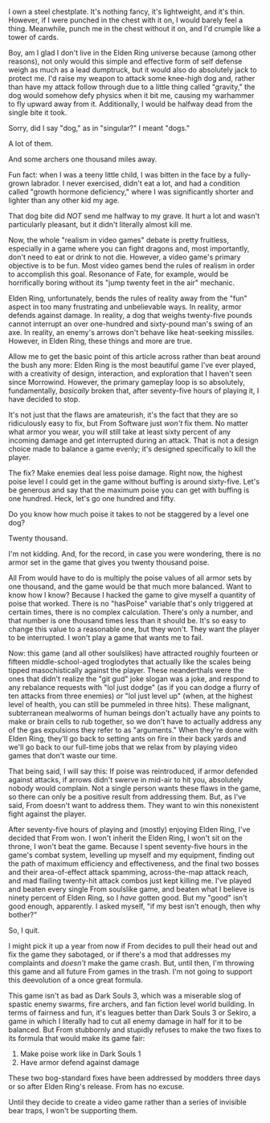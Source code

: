 I own a steel chestplate. It's nothing fancy, it's lightweight, and it's thin. However, if I were punched in the chest with it on, I would barely feel a thing. Meanwhile, punch me in the chest without it on, and I'd crumple like a tower of cards.

Boy, am I glad I don't live in the Elden Ring universe because (among other reasons), not only would this simple and effective form of self defense weigh as much as a lead dumptruck, but it would also do absolutely jack to protect me. I'd raise my weapon to attack some knee-high dog and, rather than have my attack follow through due to a little thing called "gravity," the dog would somehow defy physics when it bit me, causing my warhammer to fly upward away from it. Additionally, I would be halfway dead from the single bite it took.

Sorry, did I say "dog," as in "singular?" I meant "dogs."

A lot of them. 

And some archers one thousand miles away.

Fun fact: when I was a teeny little child, I was bitten in the face by a fully-grown labrador. I never exercised, didn't eat a lot, and had a condition called "growth hormone deficiency," where I was significantly shorter and lighter than any other kid my age.

That dog bite did *NOT* send me halfway to my grave. It hurt a lot and wasn't particularly pleasant, but it didn't literally almost kill me.

Now, the whole "realism in video games" debate is pretty fruitless, especially in a game where you can fight dragons and, most importantly, don't need to eat or drink to not die. However, a video game's primary objective is to be fun. Most video games bend the rules of realism in order to accomplish this goal. Resonance of Fate, for example, would be horrifically boring without its "jump twenty feet in the air" mechanic. 

Elden Ring, unfortunately, bends the rules of reality away from the "fun" aspect in too many frustrating and unbelievable ways. In reality, armor defends against damage. In reality, a dog that weighs twenty-five pounds cannot interrupt an over one-hundred and sixty-pound man's swing of an axe. In reality, an enemy's arrows don't behave like heat-seeking missiles. However, in Elden Ring, these things and more are true.

Allow me to get the basic point of this article across rather than beat around the bush any more: Elden Ring is the most beautiful game I've ever played, with a creativity of design, interaction, and exploration that I haven't seen since Morrowind. However, the primary gameplay loop is so absolutely, fundamentally, *basically* broken that, after seventy-five hours of playing it, I have decided to stop. 

It's not just that the flaws are amateurish, it's the fact that they are so ridiculously easy to fix, but From Software just *won't* fix them. No matter what armor you wear, you will still take at least sixty percent of any incoming damage and get interrupted during an attack. That is not a design choice made to balance a game evenly; it's designed specifically to kill the player. 

The fix? Make enemies deal less poise damage. Right now, the highest poise level I could get in the game without buffing is around sixty-five. Let's be generous and say that the maximum poise you can get with buffing is one hundred. Heck, let's go one hundred and fifty.

Do you know how much poise it takes to not be staggered by a level one dog? 

Twenty thousand. 

I'm not kidding. And, for the record, in case you were wondering, there is no armor set in the game that gives you twenty thousand poise.

All From would have to do is multiply the poise values of all armor sets by one thousand, and the game would be that much more balanced. Want to know how I know? Because I hacked the game to give myself a quantity of poise that worked. There is no "hasPoise" variable that's only triggered at certain times, there is no complex calculation. There's only a number, and that number is one thousand times less than it should be. It's so easy to change this value to a reasonable one, but they won't. They want the player to be interrupted. I won't play a game that wants me to fail.

Now: this game (and all other soulslikes) have attracted roughly fourteen or fifteen middle-school-aged troglodytes that actually like the scales being tipped masochistically against the player. These neanderthals were the ones that didn't realize the "git gud" joke slogan was a joke, and respond to any rebalance requests with "lol just dodge" (as if you can dodge a flurry of ten attacks from three enemies) or "lol just level up" (when, at the highest level of health, you can still be pummeled in three hits). These malignant, subterranean mealworms of human beings don't actually have any points to make or brain cells to rub together, so we don't have to actually address any of the gas expulsions they refer to as "arguments." When they're done with Elden Ring, they'll go back to setting ants on fire in their back yards and we'll go back to our full-time jobs that we relax from by playing video games that don't waste our time.

That being said, I will say this: If poise was reintroduced, if armor defended against attacks, if arrows didn't swerve in mid-air to hit you, absolutely nobody would complain. Not a single person wants these flaws in the game, so there can only be a positive result from addressing them. But, as I've said, From doesn't want to address them. They want to win this nonexistent fight against the player.

After seventy-five hours of playing and (mostly) enjoying Elden Ring, I've decided that From won. I won't inherit the Elden Ring, I won't sit on the throne, I won't beat the game. Because I spent seventy-five hours in the game's combat system, levelling up myself and my equipment, finding out the path of maximum efficiency and effectiveness, and the final two bosses and their area-of-effect attack spamming, across-the-map attack reach, and mad flailing twenty-hit attack combos just kept killing me. I've played and beaten every single From soulslike game, and beaten what I believe is ninety percent of Elden Ring, so I *have* gotten good. But my "good" isn't good enough, apparently. I asked myself, "if my best isn't enough, then why bother?" 

So, I quit. 

I might pick it up a year from now if From decides to pull their head out and fix the game they sabotaged, or if there's a mod that addresses my complaints and *doesn't* make the game crash. But, until then, I'm throwing this game and all future From games in the trash. I'm not going to support this deevolution of a once great formula.

This game isn't as bad as Dark Souls 3, which was a miserable slog of spastic enemy swarms, fire archers, and fan fiction level world building. In terms of fairness and fun, it's leagues better than Dark Souls 3 or Sekiro, a game in which I literally had to cut all enemy damage in half for it to be balanced. But From stubbornly and stupidly refuses to make the two fixes to its formula that would make its game fair:

1. Make poise work like in Dark Souls 1
2. Have armor defend against damage

These two bog-standard fixes have been addressed by modders three days or so after Elden Ring's release. From has no excuse.

Until they decide to create a video game rather than a series of invisible bear traps, I won't be supporting them.